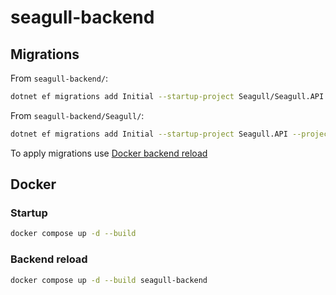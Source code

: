 # seagull-backend

## Migrations

From `seagull-backend/`:
```bash
dotnet ef migrations add Initial --startup-project Seagull/Seagull.API --project Seagull/Seagull.Infrastructure
```

From `seagull-backend/Seagull/`:
```bash
dotnet ef migrations add Initial --startup-project Seagull.API --project Seagull.Infrastructure
```

To apply migrations use [Docker backend reload](#backend-reload)

## Docker

### Startup

```bash
docker compose up -d --build
```

### Backend reload

```bash
docker compose up -d --build seagull-backend
```